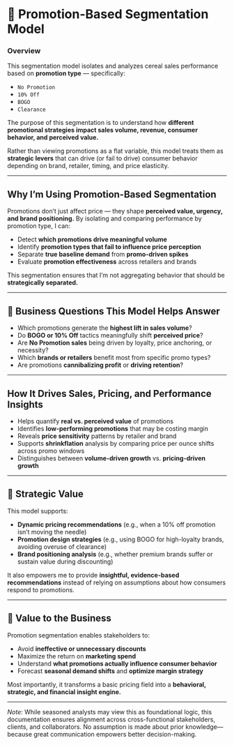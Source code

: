 # 🧠 Promotion-Based Segmentation Model

### Overview  
This segmentation model isolates and analyzes cereal sales performance based on **promotion type** — specifically:  
- `No Promotion`  
- `10% Off`  
- `BOGO`  
- `Clearance`

The purpose of this segmentation is to understand how **different promotional strategies impact sales volume, revenue, consumer behavior, and perceived value.**  

Rather than viewing promotions as a flat variable, this model treats them as **strategic levers** that can drive (or fail to drive) consumer behavior depending on brand, retailer, timing, and price elasticity.

---

## Why I’m Using Promotion-Based Segmentation

Promotions don’t just affect price — they shape **perceived value, urgency, and brand positioning.** By isolating and comparing performance by promotion type, I can:

- Detect **which promotions drive meaningful volume**
- Identify **promotion types that fail to influence price perception**
- Separate **true baseline demand** from **promo-driven spikes**
- Evaluate **promotion effectiveness** across retailers and brands

This segmentation ensures that I’m not aggregating behavior that should be **strategically separated.**

---

## 💬 Business Questions This Model Helps Answer

- Which promotions generate the **highest lift in sales volume**?
- Do **BOGO or 10% Off** tactics meaningfully shift **perceived price**?
- Are **No Promotion sales** being driven by loyalty, price anchoring, or necessity?
- Which **brands or retailers** benefit most from specific promo types?
- Are promotions **cannibalizing profit** or **driving retention**?

---

## How It Drives Sales, Pricing, and Performance Insights

- Helps quantify **real vs. perceived value** of promotions  
- Identifies **low-performing promotions** that may be costing margin  
- Reveals **price sensitivity** patterns by retailer and brand  
- Supports **shrinkflation** analysis by comparing price per ounce shifts across promo windows  
- Distinguishes between **volume-driven growth** vs. **pricing-driven growth**

---

## 🧠 Strategic Value

This model supports:
- **Dynamic pricing recommendations** (e.g., when a 10% off promotion isn’t moving the needle)  
- **Promotion design strategies** (e.g., using BOGO for high-loyalty brands, avoiding overuse of clearance)  
- **Brand positioning analysis** (e.g., whether premium brands suffer or sustain value during discounting)

It also empowers me to provide **insightful, evidence-based recommendations** instead of relying on assumptions about how consumers respond to promotions.

---

## 💼 Value to the Business

Promotion segmentation enables stakeholders to:
- Avoid **ineffective or unnecessary discounts**
- Maximize the return on **marketing spend**
- Understand **what promotions actually influence consumer behavior**
- Forecast **seasonal demand shifts** and **optimize margin strategy**

Most importantly, it transforms a basic pricing field into a **behavioral, strategic, and financial insight engine.**

---

*Note:* While seasoned analysts may view this as foundational logic, this documentation ensures alignment across cross-functional stakeholders, clients, and collaborators. No assumption is made about prior knowledge—because great communication empowers better decision-making.


